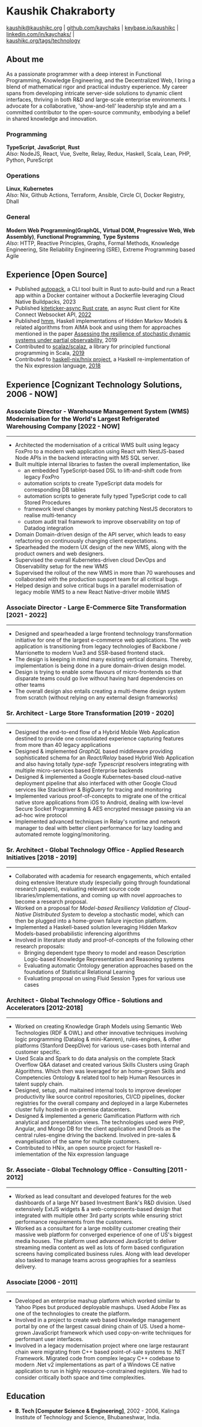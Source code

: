 # Kaushik Chakraborty

[kaushik@kaushikc.org](mailto:kaushik@kaushikc.org) |
[github.com/kaychaks](github.com/kaychaks) |
[keybase.io/kaushikc](keybase.io/kaushikc) | [linkedin.com/in/kaychaks/](https://www.linkedin.com/in/kaychaks/) |
<br />[kaushikc.org/tags/technology](kaushikc.org/tags/technology)

## About me
  
  As a passionate programmer with a deep interest in Functional Programming, Knowledge Engineering, and the Decentralized Web, I bring a blend of mathematical rigor and practical industry experience. My career spans from developing intricate server-side solutions to dynamic client interfaces, thriving in both R&D and large-scale enterprise environments. I advocate for a collaborative, 'show-and-tell' leadership style and am a committed contributor to the open-source community, embodying a belief in shared knowledge and innovation.

### Programming
  
  **TypeScript**, **JavaScript**, **Rust**<br />
  _Also_: NodeJS, React, Vue, Svelte, Relay, Redux, Haskell, Scala, Lean, PHP, Python, PureScript

### Operations
  
  **Linux**, **Kubernetes**<br />
  _Also_: Nix, Github Actions, Terraform, Ansible, Circle CI, Docker Registry, Dhall
  
### General
  
  **Modern Web Programming(GraphQL, Virtual DOM, Progressive Web, Web Assembly)**,
  **Functional Programming**, **Type Systems**<br />
  _Also_: HTTP, Reactive Principles, Graphs, Formal Methods, Knowledge
  Engineering, Site Reliability Engineering (SRE), Extreme Programming based Agile

## Experience [Open Source]

- Published [autopack](https://github.com/kaychaks/autopack), a CLI tool built in Rust to auto-build and run a React app within a Docker container without a Dockerfile leveraging Cloud Native Buildpacks, 2023
- Published [kiteticker-async Rust crate](https://crates.io/crates/kiteticker-async), an async Rust client for Kite Connect Websocket API, [2022](https://github.com/kaychaks/kiteticker-async)
- Published [hmm](https://github.com/kaychaks/hmm), Haskell implementations of Hidden Markov Models & related algorithms
   from AIMA book and using them for approaches mentioned in the paper [Assessing the resilience of stochastic dynamic systems under partial observability](https://journals.plos.org/plosone/article?id=10.1371/journal.pone.0202337), 2019
- Contributed to [scalaz/scalaz](https://github.com/scalaz/scalaz), a library for principled functional programming in Scala, [2019](https://github.com/scalaz/scalaz/commits/master/?author=kaychaks)
- Contributed to [haskell-nix/hnix project](https://github.com/haskell-nix/hnix), a Haskell re-implementation of the Nix expression language, [2018](https://github.com/haskell-nix/hnix/commits/master/?author=kaychaks)

## Experience [Cognizant Technology Solutions, 2006 - NOW]
### Associate Director - Warehouse Management System (WMS) Modernisation for the World's Largest Refrigerated Warehousing Company [2022 - NOW]
---
- Architected the modernisation of a critical WMS built using legacy FoxPro to a modern web application using React with NestJS-based Node APIs in the backend interacting with MS SQL server.
- Built multiple internal libraries to fasten the overall implementation, like
	- an embedded TypeScript-based DSL to lift-and-shift code from legacy FoxPro
	- automation scripts to create TypeScript data models for corresponding DB tables
	- automation scripts to generate fully typed TypeScript code to call Stored Procedures
	- framework level changes by monkey patching NestJS decorators to realise multi-tenancy
	- custom audit trail framework to improve observability on top of Datadog integration
- Domain Domain-driven design of the API server, which leads to easy refactoring on continuously changing client expectations.
- Spearheaded the modern UX design of the new WMS, along with the product owners and web designers.
- Supervised the overall Kubernetes-driven cloud DevOps and Observability setup for the new WMS
- Supervised the rollout of the new WMS in more than 70 warehouses and collaborated with the production support team for all critical bugs.
- Helped design and solve critical bugs in a parallel modernisation of legacy mobile WMS to a new React Native-driver mobile WMS

### Associate Director - Large E-Commerce Site Transformation [2021 - 2022]
---
- Designed and spearheaded a large frontend technology transformation initiative for one of the largest e-commerce web applications. The web application is transitioning from legacy technologies of Backbone / Marrionette to modern Vue3 and SSR-based frontend stack.
- The design is keeping in mind many existing vertical domains. Thereby, implementation is being done in a pure domain-driven design model.
- Design is trying to enable some flavours of micro-frontends so that disparate teams could go live without having hard dependencies on other teams
- The overall design also entails creating a multi-theme design system from scratch (without relying on any external design frameworks)

### Sr. Architect - Large Store Transformation [2019 - 2020]
---
- Designed the end-to-end flow of a Hybrid Mobile Web Application destined to provide one consolidated experience capturing features from more than 40 legacy applications
- Designed & implemented _GraphQL_ based middleware providing sophisticated schema for an _React/Relay_ based Hybrid Web Application and also having totally _type-safe Typescript_ resolvers integrating with multiple
  micro-services based Enterprise backends
- Designed & implemented a Google Kubernetes-based cloud-native deployment pipeline that also interfaced with other Google Cloud services like Stackdriver & BigQuery for tracing and monitoring
- Implemented various proof-of-concepts to migrate one of the critical native store applications from iOS to Android, dealing with low-level Secure Socket Programming & AES encrypted message passing via an ad-hoc wire protocol
- Implemented advanced techniques in Relay's runtime and network manager to deal with better client performance for lazy loading and automated remote logging/monitoring.

### Sr. Architect - Global Technology Office - Applied Research Initiatives [2018 - 2019]
---
- Collaborated with academia for research engagements, which entailed doing extensive literature study (especially going through foundational research papers), evaluating relevant source code libraries/implementations, and coming up with novel approaches to become a
  research proposal.
- Worked on a proposal for _Model-based Resiliency Validation of Cloud-Native Distributed System_ to develop a stochastic model, which can then be plugged into a home-grown failure injection platform.
- Implemented a Haskell-based solution leveraging Hidden Markov Models-based probabilistic inferencing algorithms
- Involved in literature study and proof-of-concepts of the following other research proposals:
	- Bringing dependent type theory to model and reason Description Logic-based Knowledge Representation and Reasoning systems
	- Evaluating automatic Ontology generation approaches based on the foundations of Statistical Relational Learning
	- Evaluating proposal on using Fluid Session Types for various use cases

### Architect - Global Technology Office - Solutions and Accelerators [2012-2018]
---
- Worked on creating Knowledge Graph Models using Semantic Web Technologies (RDF & OWL) and
  other innovative techniques involving logic programming (Datalog & mini-Kanren), rules-engines, & other platforms (Stanford DeepDive) for various use-cases both internal and customer specific.
- Used Scala and Spark to do data analysis on the complete Stack Overflow Q&A dataset and created various Skills Clusters using Graph Algorithms. Which then was leveraged for an
  home-grown Skills and Competencies Ontology & related tool to help Human Resources in talent supply chain.
- Designed, setup, and maitained internal tools to improve developer productivity like source control repositories, CI/CD pipelines, docker registries for the overall company and deployed in a large Kubernetes cluster fully hosted in on-premise datacenters.
- Designed & implemented a generic Gamification Platform with rich analytical and presentation views. The technologies used were PHP, Angular, and Mongo DB for the client application and Drools as the central rules-engine driving the
  backend. Involved in pre-sales & evangelisation of the same for multiple customers.
- Contributed to HNix, an open source project for Haskell re-imlementation of the Nix expression language

### Sr. Associate - Global Technology Office - Consulting [2011 - 2012]
---
- Worked as lead consultant and developed features for the web dashboards of a large NY based Investment Bank's R&D division. Used extensively ExtJS widgets & a web-components-based design that integrated with multiple other 3rd party
  scripts while ensuring strict performance requirements from the customers.
- Worked as a consultant for a large mobility customer creating their massive web platform for converged experience of one of US's biggest media houses. The platform used advanced JavaScript to deliver streaming media content as well as lots of form based configuration screens having complicated business rules. Along with lead developer also tasked to manage teams across geographies for a seamless delivery.

### Associate [2006 - 2011]
---
- Developed an enterprise mashup platform which worked similar to Yahoo Pipes but produced deployable mashups. Used Adobe Flex as one of the technologies to create the platform.
- Involved in a project to create web based knowledge management portal by one of the largest casual dining chain of US. Used a home-grown JavaScript framework which
  used copy-on-write techniques for performant user interfaces.
- Involved in a legacy modernisation project where one large restaurant chain were migrating from C++ based point-of-sale systems to .NET Framework.
  Migrated code from complex legacy C++ codebase to modern .Net v2 implementations as part of a Windows CE native application to run in highly resource-constrained registers. We had to consider critically both space and time complexities.

## Education
- **B. Tech [Computer Science & Engineering]**, 2002 - 2006, Kalinga Institute of Technology
  and Science, Bhubaneshwar, India.
